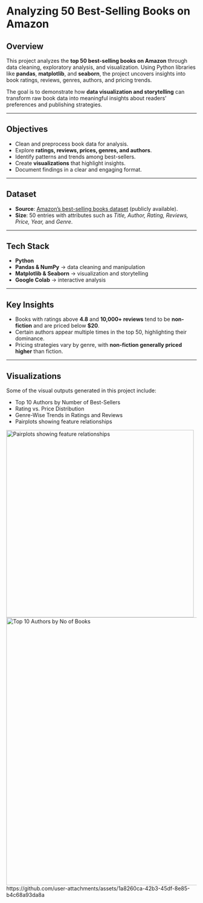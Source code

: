 #  Analyzing 50 Best-Selling Books on Amazon  

##  Overview  
This project analyzes the **top 50 best-selling books on Amazon** through data cleaning, exploratory analysis, and visualization. Using Python libraries like **pandas**, **matplotlib**, and **seaborn**, the project uncovers insights into book ratings, reviews, genres, authors, and pricing trends.  

The goal is to demonstrate how **data visualization and storytelling** can transform raw book data into meaningful insights about readers’ preferences and publishing strategies.  

---

##  Objectives  
- Clean and preprocess book data for analysis.  
- Explore **ratings, reviews, prices, genres, and authors**.  
- Identify patterns and trends among best-sellers.  
- Create **visualizations** that highlight insights.  
- Document findings in a clear and engaging format.  

---

##  Dataset  
- **Source**: [Amazon’s best-selling books dataset](https://www.kaggle.com/datasets/sootersaalu/amazon-top-50-bestselling-books-2009-2019?resource=download) (publicly available).  
- **Size**: 50 entries with attributes such as *Title, Author, Rating, Reviews, Price, Year,* and *Genre*.  

---

##  Tech Stack  
- **Python** 
- **Pandas & NumPy** → data cleaning and manipulation  
- **Matplotlib & Seaborn** → visualization and storytelling  
- **Google Colab** → interactive analysis  

---

##  Key Insights  
- Books with ratings above **4.8** and **10,000+ reviews** tend to be **non-fiction** and are priced below **$20**.  
- Certain authors appear multiple times in the top 50, highlighting their dominance.  
- Pricing strategies vary by genre, with **non-fiction generally priced higher** than fiction.  

---

##  Visualizations  
Some of the visual outputs generated in this project include:  
- Top 10 Authors by Number of Best-Sellers  
- Rating vs. Price Distribution  
- Genre-Wise Trends in Ratings and Reviews  
- Pairplots showing feature relationships


<img width="496" height="496" alt="Pairplots showing feature relationships" src="https://github.com/user-attachments/assets/928c6d2c-6f5f-4fcb-90c6-5818462b8bdc" />
<https://github.com/user-attachments/assets/928c6d2c-6f5f-4fcb-90c6-5818462b8bdc/>



<img width="822" height="709" alt="Top 10 Authors by No  of Books" src="https://github.com/user-attachments/assets/1a8260ca-42b3-45df-8e85-b4c68a93da8a" />
https://github.com/user-attachments/assets/1a8260ca-42b3-45df-8e85-b4c68a93da8a
